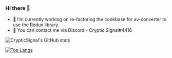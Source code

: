 ### Hi there 👋

- 🔭 I’m currently working on re-factoring the codebase for av-converter to use the Redux library.
- 💬 You can contact me via Discord - Cryptic Signal#4416

![CrypticSignal's GitHub stats](https://github-readme-stats.vercel.app/api?username=CrypticSignal&show_icons=true&theme=dark)

[![Top Langs](https://github-readme-stats.vercel.app/api/top-langs/?username=CrypticSignal&theme=dark)](https://github.com/CrypticSignal/github-readme-stats)
